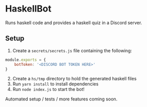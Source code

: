 # HaskellBot
Runs haskell code and provides a haskell quiz in a Discord server.

## Setup

1. Create a `secrets/secrets.js` file containing the following:

```js
module.exports = {
    botToken: '<DISCORD BOT TOKEN HERE>'
}

```

2. Create a `hs/tmp` directory to hold the generated haskell files
3. Run `yarn install` to install dependencies
4. Run `node index.js` to start the bot!

Automated setup / tests / more features coming soon.
